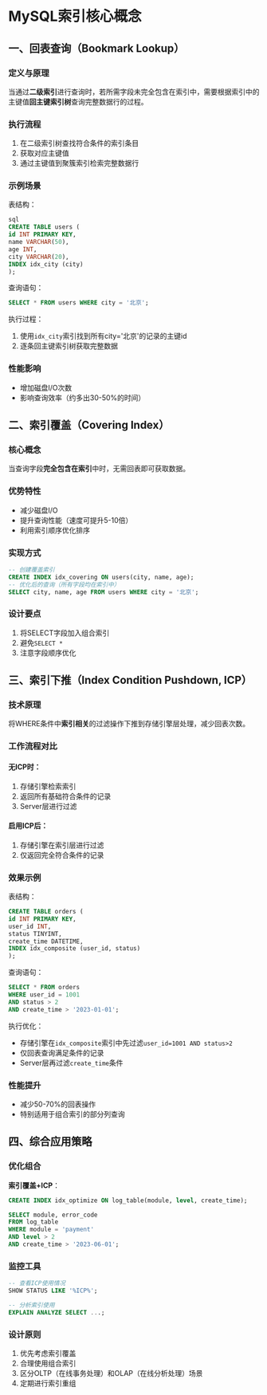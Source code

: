 # MySQL索引核心概念

## 一、回表查询（Bookmark Lookup）

### 定义与原理
当通过**二级索引**进行查询时，若所需字段未完全包含在索引中，需要根据索引中的主键值**回主键索引树**查询完整数据行的过程。

### 执行流程
1. 在二级索引树查找符合条件的索引条目
2. 获取对应主键值
3. 通过主键值到聚簇索引检索完整数据行

### 示例场景
表结构：
```sql
sql
CREATE TABLE users (
id INT PRIMARY KEY,
name VARCHAR(50),
age INT,
city VARCHAR(20),
INDEX idx_city (city)
);
```
查询语句：
```sql
SELECT * FROM users WHERE city = '北京';
```
执行过程：
1. 使用`idx_city`索引找到所有city='北京'的记录的主键id
2. 逐条回主键索引树获取完整数据

### 性能影响
- 增加磁盘I/O次数
- 影响查询效率（约多出30-50%的时间）

## 二、索引覆盖（Covering Index）

### 核心概念
当查询字段**完全包含在索引**中时，无需回表即可获取数据。

### 优势特性
- 减少磁盘I/O
- 提升查询性能（速度可提升5-10倍）
- 利用索引顺序优化排序

### 实现方式
```sql
-- 创建覆盖索引
CREATE INDEX idx_covering ON users(city, name, age);
-- 优化后的查询（所有字段均在索引中）
SELECT city, name, age FROM users WHERE city = '北京';
```

### 设计要点
1. 将SELECT字段加入组合索引
2. 避免`SELECT *`
3. 注意字段顺序优化

## 三、索引下推（Index Condition Pushdown, ICP）

### 技术原理
将WHERE条件中**索引相关**的过滤操作下推到存储引擎层处理，减少回表次数。

### 工作流程对比
#### 无ICP时：
1. 存储引擎检索索引
2. 返回所有基础符合条件的记录
3. Server层进行过滤

#### 启用ICP后：
1. 存储引擎在索引层进行过滤
2. 仅返回完全符合条件的记录

### 效果示例
表结构：
```sql
CREATE TABLE orders (
id INT PRIMARY KEY,
user_id INT,
status TINYINT,
create_time DATETIME,
INDEX idx_composite (user_id, status)
);
```
查询语句：
```sql
SELECT * FROM orders
WHERE user_id = 1001
AND status > 2
AND create_time > '2023-01-01';
```


执行优化：
- 存储引擎在`idx_composite`索引中先过滤`user_id=1001 AND status>2`
- 仅回表查询满足条件的记录
- Server层再过滤`create_time`条件

### 性能提升
- 减少50-70%的回表操作
- 特别适用于组合索引的部分列查询

## 四、综合应用策略

### 优化组合
**索引覆盖+ICP**：
```sql
CREATE INDEX idx_optimize ON log_table(module, level, create_time);

SELECT module, error_code
FROM log_table
WHERE module = 'payment'
AND level > 2
AND create_time > '2023-06-01';
```

### 监控工具
```sql
-- 查看ICP使用情况
SHOW STATUS LIKE '%ICP%';

-- 分析索引使用
EXPLAIN ANALYZE SELECT ...;
```

### 设计原则
1. 优先考虑索引覆盖
2. 合理使用组合索引
3. 区分OLTP（在线事务处理）和OLAP（在线分析处理）场景
4. 定期进行索引重组

